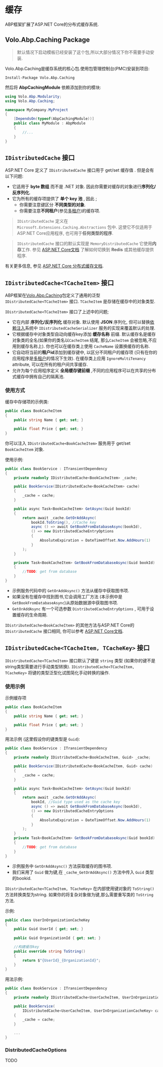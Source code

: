 # 缓存

ABP框架扩展了ASP.NET Core的分布式缓存系统.

## Volo.Abp.Caching Package

> 默认情况下启动模板已经安装了这个包,所以大部分情况下你不需要手动安装.

Volo.Abp.Caching是缓存系统的核心包.使用包管理控制台(PMC)安装到项目:

```
Install-Package Volo.Abp.Caching
```

然后将 **AbpCachingModule** 依赖添加到你的模块:

```c#
using Volo.Abp.Modularity;
using Volo.Abp.Caching;

namespace MyCompany.MyProject
{
    [DependsOn(typeof(AbpCachingModule))]
    public class MyModule : AbpModule
    {
        //...
    }
}
```

## `IDistributedCache` 接口

ASP.NET Core 定义了 `IDistributedCache` 接口用于 get/set 缓存值 . 但是会有以下问题:

* 它适用于 **byte 数组** 而不是 .NET 对象. 因此你需要对缓存的对象进行**序列化/反序列化**.
* 它为所有的缓存项提供了 **单个 key 池** , 因此 ;
  * 你需要注意键区分 **不同类型的对象**.
  * 你需要注意**不同租户**(参见[多租户](Multi-Tenancy.md))的缓存项.

> `IDistributedCache` 定义在 `Microsoft.Extensions.Caching.Abstractions` 包中. 这使它不仅适用于ASP.NET Core应用程序, 也可用于**任何类型的程序**.

> `IDistributedCache` 接口的默认实现是 `MemoryDistributedCache` 它使用**内存**工作. 参见 [ASP.NET Core文档](https://docs.microsoft.com/zh-cn/aspnet/core/performance/caching/distributed) 了解如何切换到 **Redis** 或其他缓存提供程序.

有关更多信息, 参见 [ASP.NET Core 分布式缓存文档](https://docs.microsoft.com/zh-cn/aspnet/core/performance/caching/distributed).

## `IDistributedCache<TCacheItem>` 接口

ABP框架在[Volo.Abp.Caching](https://www.nuget.org/packages/Volo.Abp.Caching/)包定义了通用的泛型 `IDistributedCache<TCacheItem>` 接口. `TCacheItem` 是存储在缓存中的对象类型.

`IDistributedCache<TCacheItem>` 接口了上述中的问题;

* 它在内部 **序列化/反序列化** 缓存对象. 默认使用 **JSON** 序列化, 但可以替换[依赖注入](Dependency-Injection.md)系统中 `IDistributedCacheSerializer` 服务的实现来覆盖默认的处理.
* 它根据缓存中对象类型自动向缓存key添加 **缓存名称** 前缀. 默认缓存名是缓存对象类的全名(如果你的类名以`CacheItem` 结尾, 那么`CacheItem` 会被忽略,不应用到缓存名称上). 你也可以在缓存类上使用 `CacheName` 设置换缓存的名称.
* 它自动将当前的**租户id**添加到缓存键中, 以区分不同租户的缓存项 (只有在你的应用程序是[多租户](Multi-Tenancy.md)的情况下生效). 在缓存类上应用 `IgnoreMultiTenancy` attribute, 可以在所有的租户间共享缓存.
* 允许为每个应用程序定义 **全局缓存键前缀** ,不同的应用程序可以在共享的分布式缓存中拥有自己的隔离池.

### 使用方式

缓存中存储项的示例类:

````csharp
public class BookCacheItem
{
    public string Name { get; set; }

    public float Price { get; set; }
}
````

你可以注入 `IDistributedCache<BookCacheItem>` 服务用于 get/set `BookCacheItem` 对象.

使用示例:

````csharp
public class BookService : ITransientDependency
{
    private readonly IDistributedCache<BookCacheItem> _cache;

    public BookService(IDistributedCache<BookCacheItem> cache)
    {
        _cache = cache;
    }

    public async Task<BookCacheItem> GetAsync(Guid bookId)
    {
        return await _cache.GetOrAddAsync(
            bookId.ToString(), //Cache key
            async () => await GetBookFromDatabaseAsync(bookId),
            () => new DistributedCacheEntryOptions
            {
                AbsoluteExpiration = DateTimeOffset.Now.AddHours(1)
            }
        );
    }

    private Task<BookCacheItem> GetBookFromDatabaseAsync(Guid bookId)
    {
        //TODO: get from database
    }
}
````

* 示例服务代码中的 `GetOrAddAsync()` 方法从缓存中获取图书项.
* 如果没有在缓存中找到图书,它会调用工厂方法 (本示例中是 `GetBookFromDatabaseAsync`)从原始数据源中获取图书项.
* `GetOrAddAsync` 有一个可选参数 `DistributedCacheEntryOptions` , 可用于设置缓存的生命周期.

`IDistributedCache<BookCacheItem>` 的其他方法与ASP.NET Core的`IDistributedCache` 接口相同, 你可以参考 [ASP.NET Core文档](https://docs.microsoft.com/zh-cn/aspnet/core/performance/caching/distributed).

## `IDistributedCache<TCacheItem, TCacheKey>` 接口

`IDistributedCache<TCacheItem>` 接口默认了键是 `string` 类型 (如果你的键不是string类型需要进行手动类型转换). `IDistributedCache<TCacheItem, TCacheKey>` 将键的类型泛型化试图简化手动转换的操作.

### 使用示例

示例缓存项

````csharp
public class BookCacheItem
{
    public string Name { get; set; }

    public float Price { get; set; }
}
````

用法示例 (这里假设你的键类型是 `Guid`):

````csharp
public class BookService : ITransientDependency
{
    private readonly IDistributedCache<BookCacheItem, Guid> _cache;

    public BookService(IDistributedCache<BookCacheItem, Guid> cache)
    {
        _cache = cache;
    }

    public async Task<BookCacheItem> GetAsync(Guid bookId)
    {
        return await _cache.GetOrAddAsync(
            bookId, //Guid type used as the cache key
            async () => await GetBookFromDatabaseAsync(bookId),
            () => new DistributedCacheEntryOptions
            {
                AbsoluteExpiration = DateTimeOffset.Now.AddHours(1)
            }
        );
    }
    private Task<BookCacheItem> GetBookFromDatabaseAsync(Guid bookId)
    {
        //TODO: get from database
    }
}
````

* 示例服务中 `GetOrAddAsync()` 方法获取缓存的图书项.
* 我们采用了 `Guid` 做为键,在 `_cache_GetOrAddAsync()` 方法中传入 `Guid` 类型的bookid.

`IDistributedCache<TCacheItem, TCacheKey>` 在内部使用键对象的 `ToString()` 方法转换类型为string. 如果你的将复杂对象做为键,那么需要重写类的 `ToString` 方法.

示例:

````csharp
public class UserInOrganizationCacheKey
{
    public Guid UserId { get; set; }
 
    public Guid OrganizationId { get; set; }

    //构建缓存key
    public override string ToString()
    {
        return $"{UserId}_{OrganizationId}";
    }
}
````

用法示例:

````csharp
public class BookService : ITransientDependency
{
    private readonly IDistributedCache<UserCacheItem, UserInOrganizationCacheKey> _cache;

    public BookService(
        IDistributedCache<UserCacheItem, UserInOrganizationCacheKey> cache)
    {
        _cache = cache;
    }

    ...
}
````

### DistributedCacheOptions

TODO